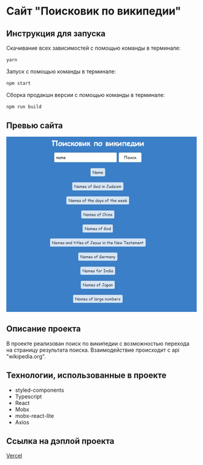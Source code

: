 # Сайт "Поисковик по википедии"

## Инструкция для запуска

Скачивание всех зависимостей с помощью команды в терминале:

```bash
yarn
```

Запуск с помощью команды в терминале:

```bash
npm start
```

Сборка продакшн версии с помощью команды в терминале:

```bash
npm run build
```

## Превью сайта

![Превью сайта](./preview.jpg)

## Описание проекта

В проекте реализован поиск по википедии с возможностью перехода на страницу результата поиска. Взаимодействие происходит с api "wikipedia.org".

## Технологии, использованные в проекте

* styled-components
* Typescript
* React
* Mobx
* mobx-react-lite
* Axios

## Ссылка на дэплой проекта

[Vercel](https://mvttsun.github.io/mesto-react/)
